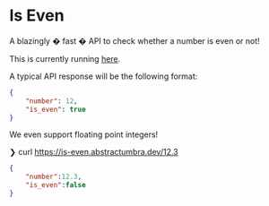 # Is Even

A blazingly � fast � API to check whether a number is even or not!

This is currently running [here](https://is-even.abstractumbra.dev/12).

A typical API response will be the following format:

```json
{
    "number": 12,
    "is_even": true
}
```

We even support floating point integers!

❯ curl https://is-even.abstractumbra.dev/12.3
```json
{
    "number":12.3,
    "is_even":false
}
```
